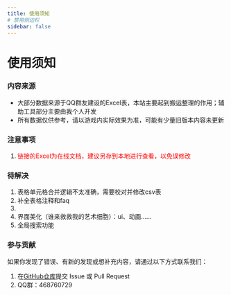 ```yaml
---
title: 使用须知
# 禁用侧边栏
sidebar: false
---
```


# 使用须知

### 内容来源
*  大部分数据来源于QQ群友建设的Excel表，本站主要起到搬运整理的作用；辅助工具部分主要由我个人开发
*  所有数据仅供参考，请以游戏内实际效果为准，可能有少量旧版本内容未更新

### 注意事项
1. <span style="color: red;">链接的Excel为在线文档，建议另存到本地进行查看，以免误修改</span>

### 待解决
1. 表格单元格合并逻辑不太准确，需要校对并修改csv表
2. 补全表格注释和faq
3. 
4. 界面美化（谁来救救我的艺术细胞）：ui、动画……
5. 全局搜索功能

### 参与贡献
如果你发现了错误、有新的发现或想补充内容，请通过以下方式联系我们：
1.  在<a href = 'https://github.com/starysnow/GoobooWiki' target = '_blank'>GitHub仓库</a>提交 Issue 或 Pull Request
2.  QQ群：468760729